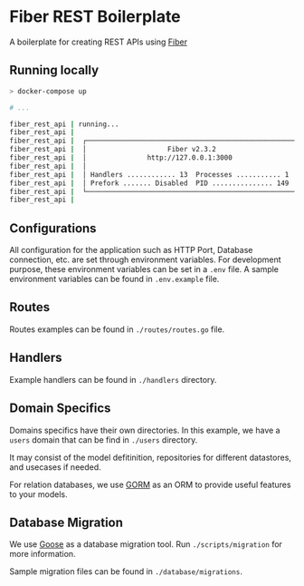 # Fiber REST Boilerplate

A boilerplate for creating REST APIs using [Fiber](https://gofiber.io/)

## Running locally

```bash
> docker-compose up

# ...

fiber_rest_api | running...
fiber_rest_api |
fiber_rest_api |  ┌───────────────────────────────────────────────────┐
fiber_rest_api |  │                    Fiber v2.3.2                   │
fiber_rest_api |  │               http://127.0.0.1:3000               │
fiber_rest_api |  │                                                   │
fiber_rest_api |  │ Handlers ............ 13  Processes ........... 1 │
fiber_rest_api |  │ Prefork ....... Disabled  PID ............... 149 │
fiber_rest_api |  └───────────────────────────────────────────────────┘
fiber_rest_api |
```

## Configurations

All configuration for the application such as HTTP Port, Database connection, etc. are set through environment variables. For development purpose, these environment variables can be set in a `.env` file. A sample environment variables can be found in `.env.example` file.

## Routes

Routes examples can be found in `./routes/routes.go` file.

## Handlers

Example handlers can be found in `./handlers` directory.

## Domain Specifics

Domains specifics have their own directories. In this example, we have a `users` domain that can be find in `./users` directory.

It may consist of the model defitinition, repositories for different datastores, and usecases if needed.

For relation databases, we use [GORM](https://gorm.io/) as an ORM to provide useful features to your models.

## Database Migration

We use [Goose](https://github.com/pressly/goose) as a database migration tool. Run `./scripts/migration` for more information.

Sample migration files can be found in `./database/migrations`.
